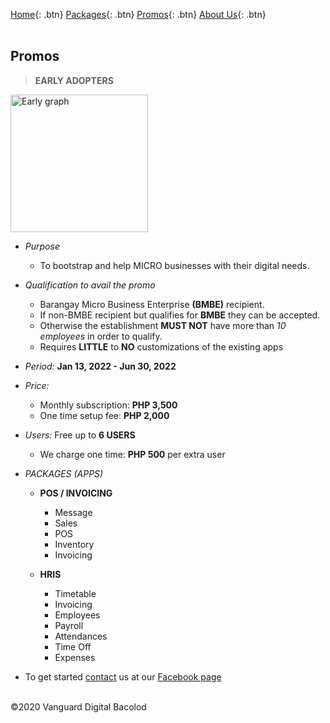 [Home](https://wiserp-ph.github.io/wiserp){: .btn}
[Packages](https://wiserp-ph.github.io/wiserp/packages){: .btn}
[Promos](https://wiserp-ph.github.io/wiserp/promos){: .btn}
[About Us](https://wiserp-ph.github.io/wiserp/about){: .btn}
<br/>
<br/>

## Promos 

> **EARLY ADOPTERS**

  <img src="https://raw.githubusercontent.com/WISERP-PH/wiserp/gh-pages/images/ea.png" alt="Early graph" width="220">
  
  - *Purpose*
    - To bootstrap and help MICRO businesses with their digital needs. 

  - *Qualification to avail the promo*
    - Barangay Micro Business Enterprise **(BMBE)** recipient. 
    - If non-BMBE recipient but qualifies for **BMBE** they can be accepted.
    - Otherwise the establishment **MUST NOT** have more than *10 employees* in order to qualify.
    - Requires **LITTLE** to **NO** customizations of the existing apps

  - *Period:* **Jan 13, 2022 - Jun 30, 2022**
  - *Price:* 
    - Monthly subscription: **PHP 3,500**
    - One time setup fee: **PHP 2,000**

  - *Users:* Free up to **6 USERS**
    - We charge one time: **PHP 500** per extra user

  - *PACKAGES (APPS)*
    - **POS / INVOICING**
      - Message
      - Sales
      - POS
      - Inventory
      - Invoicing

    - **HRIS**
       - Timetable
       - Invoicing 
       - Employees
       - Payroll
       - Attendances
       - Time Off
       - Expenses

  - To get started <a href="http://m.me/wiserpph" target="_blank" class="btn">contact</a> us at our [Facebook page](https://www.facebook.com/wiserpph)



<br/>
©2020 Vanguard Digital Bacolod

